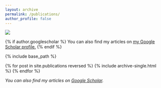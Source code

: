 ```yaml
---
layout: archive
permalink: /publications/
author_profile: false
---
```


![](/_pages/4.png)

{% if author.googlescholar %}
  You can also find my articles on <u><a href="{{[author.googlescholar](https://scholar.google.com/citations?user=1dp-SB4AAAAJ&hl=en)}}">my Google Scholar profile</a>.</u>
{% endif %}

{% include base_path %}

{% for post in site.publications reversed %}
  {% include archive-single.html %}
{% endfor %}


_You can also find my articles on [Google Scholar](https://scholar.google.com/citations?user=1dp-SB4AAAAJ&hl=en)._

